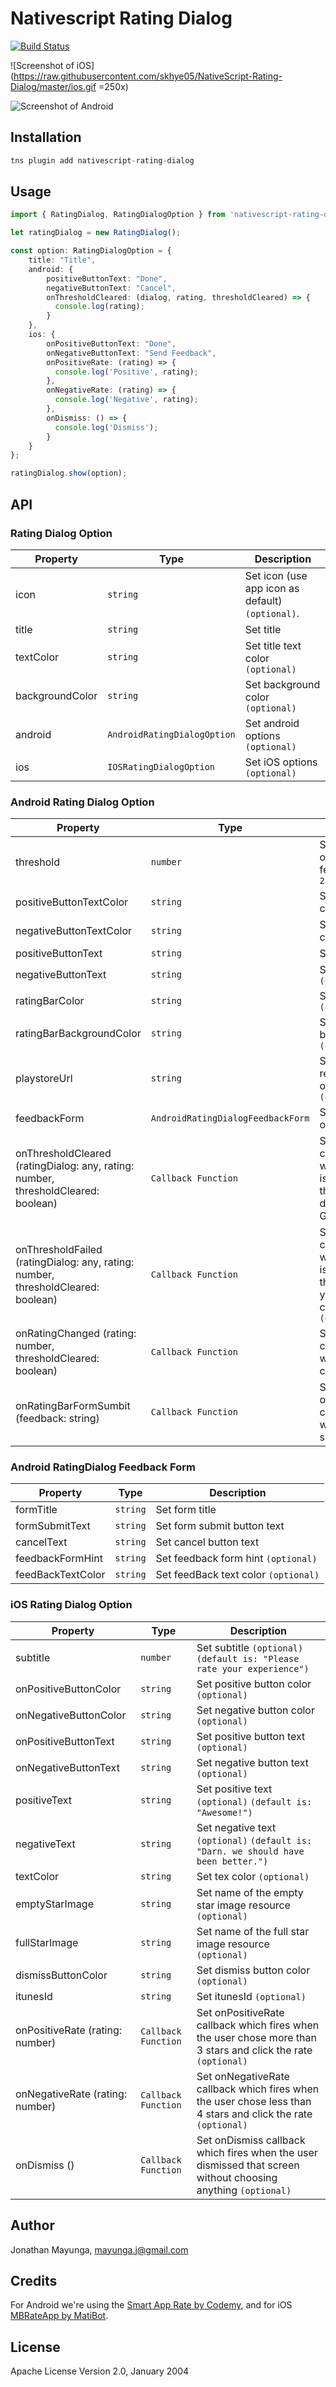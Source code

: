# Nativescript Rating Dialog

[![Build Status][build-status]][build-url]

[build-status]:https://travis-ci.org/skhye05/nativescript-rating-dialog.svg?branch=master
[build-url]:https://travis-ci.org/skhye05/nativescript-rating-dialog


![Screenshot of iOS](https://raw.githubusercontent.com/skhye05/NativeScript-Rating-Dialog/master/ios.gif =250x)

![Screenshot of Android](https://raw.githubusercontent.com/skhye05/NativeScript-Rating-Dialog/master/android.gif)

## Installation

```javascript
tns plugin add nativescript-rating-dialog
```

## Usage 
	
```typescript
import { RatingDialog, RatingDialogOption } from 'nativescript-rating-dialog';

let ratingDialog = new RatingDialog();

const option: RatingDialogOption = {
    title: "Title",
    android: {
        positiveButtonText: "Done",
        negativeButtonText: "Cancel",
        onThresholdCleared: (dialog, rating, thresholdCleared) => {
          console.log(rating);
        }
    },
    ios: {
        onPositiveButtonText: "Done",
        onNegativeButtonText: "Send Feedback",
        onPositiveRate: (rating) => {
          console.log('Positive', rating);
        },
        onNegativeRate: (rating) => {
          console.log('Negative', rating);
        },
        onDismiss: () => {
          console.log('Dismiss');
        }
    }
};

ratingDialog.show(option);
```

## API

### Rating Dialog Option
    
| Property            | Type                        | Description                                      |
| ------------------- | --------------------------- | ------------------------------------------------ |
| icon                | `string`                    | Set icon (use app icon as default) `(optional)`. |
| title               | `string`                    | Set title                                        |
| textColor           | `string`                    | Set title text color `(optional)`                |
| backgroundColor     | `string`                    | Set background color `(optional)`                |
| android             | `AndroidRatingDialogOption` | Set android options `(optional)`                 |
| ios                 | `IOSRatingDialogOption`     | Set iOS options `(optional)`                     |

### Android Rating Dialog Option
    
| Property                 | Type                                  | Description                                         |
| ------------------------ | ------------------------------------- | --------------------------------------------------- |
| threshold                | `number`                              | Set threshold (number of rating) to trigger the feedback `(default is 2)`|
| positiveButtonTextColor  | `string`                              | Set positive button text color `(optional)`         |
| negativeButtonTextColor  | `string`                              | Set negative buttonText color `(optional)`          |
| positiveButtonText       | `string`                              | Set positive button text                         |
| negativeButtonText       | `string`                              | Set negative button text `(optional)`            |
| ratingBarColor           | `string`                              | Set rating bar color `(optional)`                     |
| ratingBarBackgroundColor | `string`                              | Set rating bar background color `(optional)`           |
| playstoreUrl             | `string`                              | Set playstore url (to redirect user to the app on app store) `(optional)` |
| feedbackForm             | `AndroidRatingDialogFeedbackForm`     | Set feedback form options `(optional)`                       |
| onThresholdCleared (ratingDialog: any, rating: number, thresholdCleared: boolean)  | `Callback Function`                   | Set onThresholdCleared callback which fired when your rating score is greater than the threshold. (override the default redirection to Google Play) `(optional)`                 |
| onThresholdFailed (ratingDialog: any, rating: number, thresholdCleared: boolean) | `Callback Function`                   | Set onThresholdFailed callback which fired when your rating score is less than the threshold. (use when you want to show your custom feedback form) `(optional)`                  |
| onRatingChanged (rating: number, thresholdCleared: boolean)  | `Callback Function`                   | Set onRatingChanged callback which fires when the rating changed `(optional)`                    |
| onRatingBarFormSumbit (feedback: string)   | `Callback Function`                   | Set onRatingBarFormSumbit callback which fires when the rating is submitted `(optional)`              |
    

### Android RatingDialog Feedback Form
    
| Property            | Type                        | Description                           |
| ------------------- | --------------------------- | ------------------------------------- |
| formTitle           | `string`                    | Set form title                        |
| formSubmitText      | `string`                    | Set form submit button text           |
| cancelText          | `string`                    | Set cancel button text                |
| feedbackFormHint    | `string`                    | Set feedback form hint `(optional)`   |
| feedBackTextColor   | `string`                    | Set feedBack text color `(optional)`  |


### iOS Rating Dialog Option
    
| Property                 | Type                                  | Description                                         |
| ------------------------ | ------------------------------------- | --------------------------------------------------- |
| subtitle                 | `number`                              | Set subtitle `(optional)` `(default is: "Please rate your experience")`                       |
| onPositiveButtonColor    | `string`                              | Set positive button color `(optional)`              |
| onNegativeButtonColor    | `string`                              | Set negative button color `(optional)`              |
| onPositiveButtonText     | `string`                              | Set positive button text `(optional)`               |
| onNegativeButtonText     | `string`                              | Set negative button text `(optional)`               |
| positiveText             | `string`                              | Set positive text `(optional)` `(default is: "Awesome!")`                       |
| negativeText             | `string`                              | Set negative text `(optional)` `(default is: "Darn. we should have been better.")`                      |
| textColor                | `string`                              | Set tex color `(optional)`                          |
| emptyStarImage           | `string`                              | Set name of the empty star image resource `(optional)`|
| fullStarImage            | `string`                              | Set name of the full star image resource `(optional)` |
| dismissButtonColor       | `string`                              | Set dismiss button color `(optional)`                 |
| itunesId                 | `string`                              | Set itunesId `(optional)`                             |
| onPositiveRate (rating: number) | `Callback Function`            | Set onPositiveRate callback which fires when the user chose more than 3 stars and click the rate `(optional)` |
| onNegativeRate (rating: number) | `Callback Function`            | Set onNegativeRate callback which fires when the user chose less than 4 stars and click the rate `(optional)`|
| onDismiss ()             | `Callback Function`                   | Set onDismiss callback which fires when the user dismissed that screen without choosing anything `(optional)` |

## Author

Jonathan Mayunga, mayunga.j@gmail.com

## Credits

For Android we're using the [Smart App Rate by Codemy](https://github.com/comedybrainsout/smart-app-rate),
and for iOS [MBRateApp by MatiBot](https://github.com/MatiBot/MBRateApp).

## License

Apache License Version 2.0, January 2004
